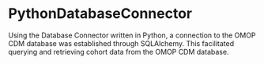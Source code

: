 # PythonDatabaseConnector
Using the Database Connector written in Python, a connection to the OMOP CDM database was established through SQLAlchemy. This facilitated querying and retrieving cohort data from the OMOP CDM database.
